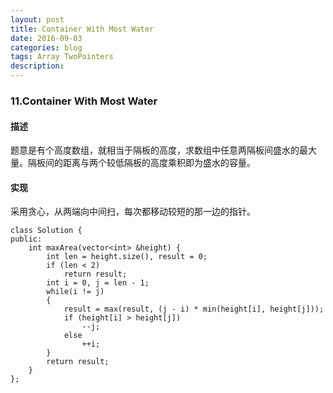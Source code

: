 ```yaml
---
layout: post
title: Container With Most Water
date: 2016-09-03
categories: blog
tags: Array TwoPointers
description:
---
```


### 11.Container With Most Water

#### 描述

题意是有个高度数组，就相当于隔板的高度，求数组中任意两隔板间盛水的最大量。隔板间的距离与两个较低隔板的高度乘积即为盛水的容量。

#### 实现

采用贪心，从两端向中间扫，每次都移动较短的那一边的指针。

    class Solution {
    public:
        int maxArea(vector<int> &height) {
            int len = height.size(), result = 0;
            if (len < 2)
                return result;
            int i = 0, j = len - 1;
            while(i != j)
            {
                result = max(result, (j - i) * min(height[i], height[j]));
                if (height[i] > height[j])
                    --j;
                else
                    ++i;
            }
            return result;
        }
    };


